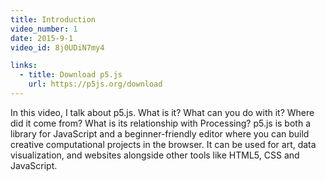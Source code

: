 ```yaml
---
title: Introduction
video_number: 1
date: 2015-9-1
video_id: 8j0UDiN7my4

links:
  - title: Download p5.js
    url: https://p5js.org/download
---
```


In this video, I talk about p5.js.  What is it? What can you do with it? Where did it come from? What is its relationship with Processing? p5.js is both a library for JavaScript and a beginner-friendly editor where you can build creative computational projects in the browser. It can be used for art, data visualization, and websites alongside other tools like HTML5, CSS and JavaScript.
